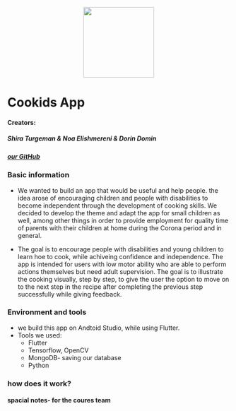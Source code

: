  <p align="center">
 <img src="https://i.pinimg.com/564x/4f/23/0e/4f230ec269c690b4170a06a694b154c8.jpg" width="160" height="160">
</p>

# Cookids App 

#### Creators: 
##### Shira Turgeman & Noa Elishmereni & Dorin Domin
#####  [our GitHub](https://github.com/shiraTurgeman/cookids_app)

### **Basic information**
* We wanted to build an app that would be useful and help people. the idea arose of encouraging children and people with disabilities to become independent through the development of cooking skills. We decided to develop the theme and adapt the app for small children as well, among other things in order to provide employment for quality time of parents with their children at home during the Corona period and in general.

* The goal is to encourage people with disabilities and young children to learn hoe to cook, while achiveing confidence and independence. The app is intended for users with low motor ability who are able to perform actions themselves but need adult supervision.
The goal is to illustrate the cooking visually, step by step, to give the user the option to move on to the next step in the recipe after completing the previous step successfully while giving feedback.

### **Environment and tools**
* we build this app on Andtoid Studio, while using Flutter. 
* Tools we used:
  * Flutter
  * Tensorflow, OpenCV
  * MongoDB- saving our database
  * Python


   
### **how does it work?**


#### **spacial notes- for the coures team**

